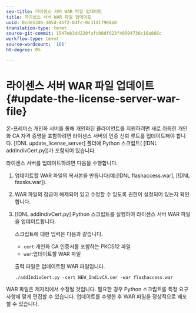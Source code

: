 ```yaml
---
seo-title: 라이센스 서버 WAR 파일 업데이트
title: 라이센스 서버 WAR 파일 업데이트
uuid: 0cde53d6-185d-4bf2-84fc-0c31d17904a8
translation-type: tm+mt
source-git-commit: 1547eb3dd220fafc08df923f40504736c16a866c
workflow-type: tm+mt
source-wordcount: '166'
ht-degree: 0%

---
```



# 라이센스 서버 WAR 파일 업데이트{#update-the-license-server-war-file}

온-프레미스 개인화 서버를 통해 개인화된 클라이언트를 지원하려면 새로 취득한 개인화 CA 자격 증명을 포함하려면 라이센스 서버의 인증 신뢰 루트를 업데이트해야 합니다. [!DNL update_license_server] 폴더에 Python 스크립트( [!DNL addIndivCert.py])가 포함되어 있습니다.

라이센스 서버를 업데이트하려면 다음을 수행합니다.

1. 업데이트할 WAR 파일의 복사본을 만듭니다(예:[!DNL flashaccess.war], [!DNL faxsks.war]).
1. WAR 파일의 잠금이 해제되어 있고 수정할 수 있도록 권한이 설정되어 있는지 확인합니다.
1. [!DNL addIndivCert.py] Python 스크립트를 실행하여 라이센스 서버 WAR 파일을 업데이트합니다.

   스크립트에 대한 입력은 다음과 같습니다.

   * `cert`:개인화 CA 인증서를 포함하는 PKCS12 파일
   * `war`:업데이트할 WAR 파일

   출력 파일은 업데이트된 WAR 파일입니다.

   ```
   ./addIndivCert.py -cert NEW_IndivCA.cer -war flashaccess.war
   ```

WAR 파일은 제자리에서 수정될 것입니다. 필요한 경우 Python 스크립트를 특정 요구 사항에 맞게 편집할 수 있습니다. 업데이트를 수행한 후 WAR 파일을 정상적으로 배포할 수 있습니다.
